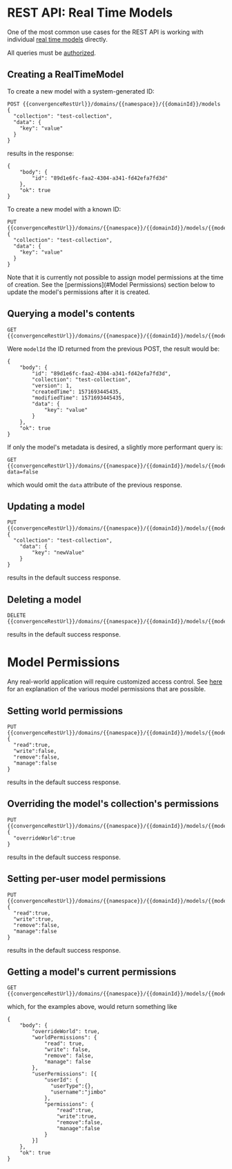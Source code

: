 # REST API: Real Time Models

One of the most common use cases for the REST API is working with individual [real time models](/models/overview.md) directly.  

All queries must be [authorized](/rest-api/overview.md).


## Creating a RealTimeModel

To create a new model with a system-generated ID: 

```
POST {{convergenceRestUrl}}/domains/{{namespace}}/{{domainId}}/models
{
  "collection": "test-collection",
  "data": {
    "key": "value"
  }
}
```

results in the response:

```
{
    "body": {
        "id": "89d1e6fc-faa2-4304-a341-fd42efa7fd3d"
    },
    "ok": true
}
```

To create a new model with a known ID:

```
PUT {{convergenceRestUrl}}/domains/{{namespace}}/{{domainId}}/models/{{modelId}}
{
  "collection": "test-collection",
  "data": {
    "key": "value"
  }
}
```

Note that it is currently not possible to assign model permissions at the time of creation.  See the [permissions](#Model Permissions) section below to update the model's permissions after it is created.


## Querying a model's contents

```
GET {{convergenceRestUrl}}/domains/{{namespace}}/{{domainId}}/models/{{modelId}}
```

Were `modelId` the ID returned from the previous POST, the result would be:

```
{
    "body": {
        "id": "89d1e6fc-faa2-4304-a341-fd42efa7fd3d",
        "collection": "test-collection",
        "version": 1,
        "createdTime": 1571693445435,
        "modifiedTime": 1571693445435,
        "data": {
            "key": "value"
        }
    },
    "ok": true
}
```

If only the model's metadata is desired, a slightly more performant query is:

```
GET {{convergenceRestUrl}}/domains/{{namespace}}/{{domainId}}/models/{{modelId}}?data=false
```
which would omit the `data` attribute of the previous response.


## Updating a model

```
PUT {{convergenceRestUrl}}/domains/{{namespace}}/{{domainId}}/models/{{modelId}}
{
  "collection": "test-collection",
	"data": {
		"key": "newValue"
	}
}
```
results in the default success response.


## Deleting a model

```
DELETE {{convergenceRestUrl}}/domains/{{namespace}}/{{domainId}}/models/{{modelId}}
```
results in the default success response.


# Model Permissions

Any real-world application will require customized access control.  See [here](/models/permissions.md) for an explanation of the various model permissions that are possible.


## Setting world permissions

```
PUT {{convergenceRestUrl}}/domains/{{namespace}}/{{domainId}}/models/{{modelId}}/permissions/world
{
  "read":true,
  "write":false,
  "remove":false,
  "manage":false
}
```
results in the default success response.


## Overriding the model's collection's permissions

```
PUT {{convergenceRestUrl}}/domains/{{namespace}}/{{domainId}}/models/{{modelId}}/permissions/override
{
  "overrideWorld":true
}
```
results in the default success response.


## Setting per-user model permissions

```
PUT {{convergenceRestUrl}}/domains/{{namespace}}/{{domainId}}/models/{{modelId}}/permissions/user/{{userId}}
{
  "read":true,
  "write":true,
  "remove":false,
  "manage":false
}
```
results in the default success response.


## Getting a model's current permissions

```
GET {{convergenceRestUrl}}/domains/{{namespace}}/{{domainId}}/models/{{modelId}}/permissions
```

which, for the examples above, would return something like

```
{
    "body": {
        "overrideWorld": true,
        "worldPermissions": {
            "read": true,
            "write": false,
            "remove": false,
            "manage": false
        },
        "userPermissions": [{
            "userId": {
              "userType":{},
              "username":"jimbo"
            },
            "permissions": {
                "read":true,
                "write":true,
                "remove":false,
                "manage":false
            }
        }]
    },
    "ok": true
}
```